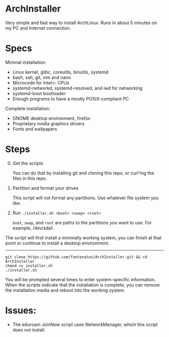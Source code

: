 # ArchInstaller

Very simple and fast way to install ArchLinux. Runs in about 5 minutes on my PC and Internet connection.

# Specs

Minimal installation:
 - Linux kernel, glibc, coreutils, binutils, systemd
 - bash, ssh, git, vim and nano
 - Microcode for Intel:r: CPUs
 - systemd-networkd, systemd-resolved, and iwd for networking
 - systemd-boot bootloader
 - Enough programs to have a mostly POSIX-compliant PC

Complete installation:
 - GNOME desktop environment, firefox
 - Proprietary nvidia graphics drivers
 - Fonts and wallpapers

# Steps
0. Get the scripts

	You can do that by installing git and cloning this repo, or curl'ing the files in this repo.

1. Partition and format your drives
   
   This script will not format any partitions. Use whatever file system you like.

2. Run `./installer.sh <boot> <swap> <root>` 
   
   `boot`, `swap`, and `root` are paths to the partitions you want to use. For example, /dev/sda1.

The script will first install a minimally working system, you can finish at that point or continue to install a desktop environment.

---

```
git clone https://github.com/fantonatos/ArchInstaller.git && cd ArchInstaller
chmod +x installer.sh
./installer.sh
```

You will be prompted several times to enter system-specific information. When the scripts indicate that the installation is complete, you can remove the installation media and reboot into the working system.

# Issues:

 - The eduroam JoinNow script uses NetworkManager, which this script does not install.